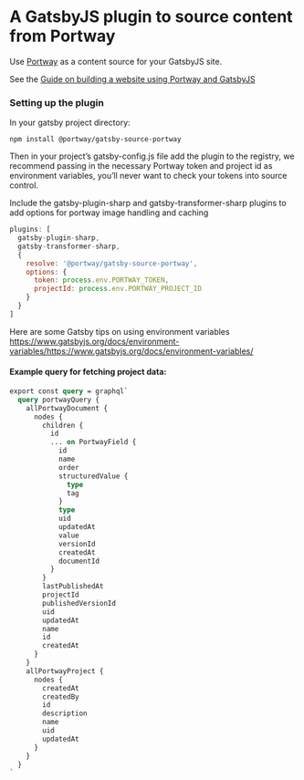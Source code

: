 # A GatsbyJS plugin to source content from Portway

Use [Portway](https://getportway.com) as a content source for your GatsbyJS site.

See the [Guide on building a website using Portway and GatsbyJS](https://docs.portway.app/guides/build-a-simple-website-with-gatsby)

### Setting up the plugin

In your gatsby project directory:

`npm install @portway/gatsby-source-portway`

Then in your project’s gatsby-config.js file add the plugin to the registry, we recommend passing in the necessary Portway token and project id as environment variables, you’ll never want to check your tokens into source control.

Include the gatsby-plugin-sharp and gatsby-transformer-sharp plugins to add options for portway image handling and caching

```js
plugins: [
  gatsby-plugin-sharp,
  gatsby-transformer-sharp,
  {
    resolve: '@portway/gatsby-source-portway',
    options: {
      token: process.env.PORTWAY_TOKEN,
      projectId: process.env.PORTWAY_PROJECT_ID
    }
  }
]
```

Here are some Gatsby tips on using environment variables https://www.gatsbyjs.org/docs/environment-variables/https://www.gatsbyjs.org/docs/environment-variables/

#### Example query for fetching project data:

```graphql
export const query = graphql`
  query portwayQuery {
    allPortwayDocument {
      nodes {
        children {
          id
          ... on PortwayField {
            id
            name
            order
            structuredValue {
              type
              tag
            }
            type
            uid
            updatedAt
            value
            versionId
            createdAt
            documentId
          }
        }
        lastPublishedAt
        projectId
        publishedVersionId
        uid
        updatedAt
        name
        id
        createdAt
      }
    }
    allPortwayProject {
      nodes {
        createdAt
        createdBy
        id
        description
        name
        uid
        updatedAt
      }
    }
  }
`
```
